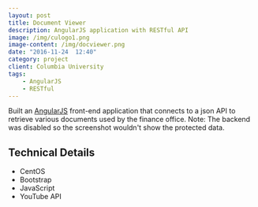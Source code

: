 ```yaml
---
layout: post
title: Document Viewer
description: AngularJS application with RESTful API
image: /img/culogo1.png
image-content: /img/docviewer.png
date: "2016-11-24  12:40"
category: project
client: Columbia University
tags: 
    - AngularJS
    - RESTful
---
```

Built an <a href="https://angularjs.org/" target="_blank">AngularJS</a> front-end application that connects to a json API to retrieve various documents used by the finance office. Note: The backend was disabled so the screenshot wouldn't show the protected data.

## Technical Details

* CentOS
* Bootstrap
* JavaScript
* YouTube API